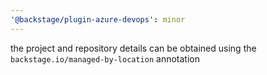 ```yaml
---
'@backstage/plugin-azure-devops': minor
---
```


the project and repository details can be obtained using the `backstage.io/managed-by-location` annotation
